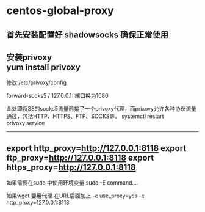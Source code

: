 # centos-global-proxy

首先安装配置好 shadowsocks 确保正常使用
---
安装privoxy  
yum install privoxy
-----
修改 /etc/privoxy/config

forward-socks5 / 127.0.0.1:          端口换为1080


此处即将SS的socks5流量前接了一个privoxy代理，而prixovy允许各种协议流量通过，包括HTTP、HTTPS、FTP、SOCKS等。
systemctl restart privoxy.service 

-------

export http_proxy=http://127.0.0.1:8118
export ftp_proxy=http://127.0.0.1:8118
export https_proxy=http://127.0.0.1:8118
------
如果需要在sudo 中使用环境变量 sudo -E command....

如果wget 要用代理 在URL后面加上 -e use_proxy=yes -e http_proxy=127.0.0.1:8118
